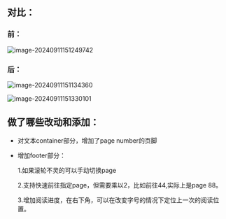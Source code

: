 ## 对比：

### 前：

![image-20240911151249742](https://fastly.jsdelivr.net/gh/MrXnneHang/blog_img/BlogHosting/img/24/09/202409111517324.png)

### 后：

![image-20240911151134360](https://fastly.jsdelivr.net/gh/MrXnneHang/blog_img/BlogHosting/img/24/09/202409111517470.png)

![image-20240911151330101](https://fastly.jsdelivr.net/gh/MrXnneHang/blog_img/BlogHosting/img/24/09/202409111517723.png)

## 做了哪些改动和添加：

* 对文本container部分，增加了page number的页脚

* 增加footer部分：

  1.如果滚轮不灵的可以手动切换page

  2.支持快速前往指定page，但需要乘以2，比如前往44,实际上是page 88。

  3.增加阅读进度，在右下角，可以在改变字号的情况下定位上一次的阅读位置。